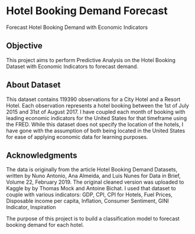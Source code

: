 # Hotel Booking Demand Forecast
Forecast Hotel Booking Demand with Economic Indicators

## Objective
This project aims to perform Predictive Analysis on the Hotel Booking Dataset with Economic Indicators to forecast demand.

## About Dataset
This dataset contains 119390 observations for a City Hotel and a Resort Hotel. Each observation represents a hotel booking between the 1st of July 2015 and 31st of August 2017. I have coupled each month of booking with leading economic indicators for the United States for that timeframe using the FRED.
While this dataset does not specify the location of the hotels, I have gone with the assumption of both being located in the United States for ease of applying economic data for learning purposes.

## Acknowledgments
The data is originally from the article Hotel Booking Demand Datasets, written by Nuno Antonio, Ana Almeida, and Luis Nunes for Data in Brief, Volume 22, February 2019. The original cleaned version was uploaded to Kaggle by by Thomas Mock and Antoine Bichat. I used that dataset to couple with various indicators:
GDP, CPI, CPI for Hotels, Fuel Prices, Disposable income per capita, Inflation, Consumer Sentiment, GINI Indicator, Inspiration

The purpose of this project is to build a classification model to forecast booking demand for each hotel.
